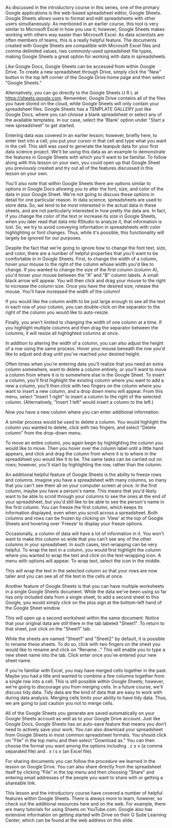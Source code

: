 As discussed in the introductory course in this series, one of the primary Google applications is the web-based spreadsheet editor, Google Sheets. Google Sheets allows users to format and edit spreadsheets with other users simultaneously. As mentioned in an earlier course, this tool is very similar to Microsoft Excel in how you use it; however, Google Sheets makes working with others way easier than Microsoft Excel. As data scientists are often members of teams, this is a really helpful feature. The documents created with Google Sheets are compatible with Microsoft Excel files and comma delimited values, two commonly-used spreadsheet file types, making Google Sheets a great option for working with data in spreadsheets.  

Like Google Docs, Google Sheets can be accessed from within Google Drive.  To create a new spreadsheet through Drive, simply click the "New" button in the top left corner of the Google Drive home page and then select "Google Sheets." 

Alternatively, you can go directly to the Google Sheets U R L at https://sheets.google.com.   Remember, Google Drive contains all of the files you have stored on the cloud, while Google Sheets will only contain your spreadsheet files.  Google Sheets has a TEMPLATE GALLERY just like Google Docs, where you can choose a blank spreadsheet or select any of the available templates.  In our case, select the 'Blank' option under "Start a new spreadsheet" to get started. 

Entering data was covered in an earlier lesson; however, briefly here, to enter text into a cell, you put your cursor in that cell and type what you want in the cell. This skill was used to generate the leanpub data for your first data science project. We'll be using this data as an example to demonstrate the features in Google Sheets with which you'll want to be familiar. To follow along with this lesson on your own, you could open up that Google Sheet you previously created and try out all of the features discussed in this lesson on your own.

You'll also note that within Google Sheets there are options similar to options in Google Docs allowing you to alter the font, size, and color of the data in your Google Sheet. We're not going to discuss these options in detail for one particular reason. In data science, spreadsheets are used to store data. So, we tend to be most interested in the actual data in these sheets, and are not particularly interested in how pretty the data are. In fact, if you change the color of the text or increase its size in Google Sheets, when you later read that data into RStudio to analyze it, that information is lost. So, we try to avoid conveying information in spreadsheets with color highlighting or font changes. Thus, while it's possible, this functionality will largely be ignored for our purposes.

Despite the fact that we're going to ignore how to change the font text, size, and color, there are a number of helpful properties that you'll want to be comfortable in in Google Sheets. First, to change the width of a column, hover your mouse to the right of the column whose width you'd like to change. If you wanted to change the size of the first column (column A), you'd hover your mouse between the "A" and "B" column labels. A small black arrow will appear. You will then click and drag your mouse to the right to increase the column size. Once you have the desired size, release the mouse. You'll have increased the width of the column! 

If you would like the column width to be just large enough to see all the text in each row of your column, you can double-click on the separator to the right of the column you would like to auto-resize. 

Finally, you aren't limited to changing the width of one column at a time. If you highlight multiple columns and then drag the separator between the columns, it will resize all highlighted columns at once.

In addition to altering the width of a column, you can also adjust the height of a row using the same process. Hover your mouse beneath the row you'd like to adjust and drag until you've reached your desired height.

Often times when you're entering data you'll realize that you need an extra column somewhere, want to delete a column entirely, or you'll want to move a column from where it is to somewhere else in the Google Sheet. To insert a column, you'll first highlight the existing column where you want to add a new a column, you'll then click with two fingers on the column where you want to insert a new column, and a drop down menu will appear. From this menu, select "Insert 1 right" to insert a column to the right of the selected column. (Alternatively, "Insert 1 left" would insert a column to the left.) 

Now you have a new column where you can enter additional information.

A similar process would be used to delete a column. You would highlight the column you wanted to delete, click with two fingers, and select "Delete column" from the drop-down menu.

To move an entire column, you again begin by highlighting the column you would like to move. Then you hover over the column label until a little hand appears, and click and drag the column from where it is to where in the spreadsheet you would like it to be. The same tasks can be carried out on rows; however, you'll start by highlighting the row, rather than the column.

An additional helpful feature of Google Sheets is the ability to freeze rows and columns. Imagine you have a spreadsheet with many columns, so many that you can't see them all on your computer screen at once. In the first column, maybe you have a person's name. This means that you'd likely want to be able to scroll through your columns to see the ones at the end of your spreadsheet, but you'd still like to be able to see the person's name in the first column. You can freeze the first column, which keeps its information displayed, even when you scroll across a spreadsheet. Both columns and rows can be frozen by clicking on 'View' at the top of Google Sheets and hovering over 'Freeze' to display your freeze options.

Occasionally, a column of data will have a lot of information in it. You won't want to make this column so wide that you can't see any of the other columns in your spreadsheet. In such cases, text-wrapping can be very helpful. To wrap the text in a column, you would first highlight the column where you wanted to wrap the text and click on the text-wrapping icon. A menu with options will appear. To wrap text, select the icon in the middle. 

This will wrap the text in the selected column so that your rows are now taller and you can see all of the text in the cells at once.

Another feature of Google Sheets is that you can have multiple worksheets in a single Google Sheets document. While the data we've been using so far has only included data from a single sheet, to add a second sheet to this Google, you would simply click on the plus sign at the bottom-left hand of the Google Sheet window. 

This will open up a second worksheet within the same document. Notice that your original data are still there in the tab labeled "Sheet1". To return to that sheet, just click on the "Sheet1" tab.

While the sheets are named "Sheet1" and "Sheet2" by default, it is possible to rename these sheets. To do so, click with two fingers on the sheet you would like to rename and click on "Rename..." This will enable you to type a new sheet name into the tab. Click enter once you've entered your new sheet name.

If you're familiar with Excel, you may have merged cells together in the past. Maybe you had a title and wanted to combine a few columns together from a single row into a cell. This is still possible within Google Sheets; however, we're going to discourage you from merging cells. In a future course, we'll discuss tidy data. Tidy data are the kind of data that are easy to work with during data analysis. Merging cells limits your ability to have tidy data. Thus, we are going to just caution you not to merge cells. 

All of the Google Sheets you generate are saved automatically on your Google Sheets account as well as to your Google Drive account. Just like Google Docs, Google Sheets has an auto-save feature that means you don't need to actively save your work.  You can also download your spreadsheet from Google Sheets in most common spreadsheet formats. You should click on "File" in the top menu and then select "Download as." You can then choose the format you want among the options including . c s v (a comma separated file) and . x l s x (an Excel file).

For sharing documents you can follow the procedure we learned in the lesson on Google Drive.  You can also share directly from the spreadsheet itself by clicking "File" in the top menu and then choosing "Share" and entering email addresses of the people you want to share with or getting a shareable link.

This lesson and the introductory course have covered a number of helpful features within Google Sheets. There is always more to learn, however, so check out the additional resources here and on the web.  For example, there are many tutorials for using Sheets on YouTube.com. Google also has extensive information on getting started with Drive on their G Suite Learning Center, which can be found at the web address on this slide.
